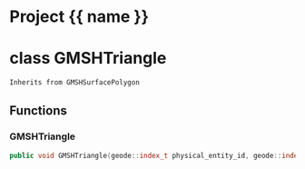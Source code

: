 <script setup>
import {useRoute} from 'vitepress'
const {path} = useRoute()
const tokens = path.split('/')
const words = tokens[2].split('-');
for (let i = 0; i < words.length; i++) {
    words[i] = words[i].charAt(0).toUpperCase() + words[i].slice(1);
    words[i] = words[i].replace('geode', 'Geode')
}
const name = words.join('-');
</script>
# Project {{ name }}

# class GMSHTriangle


```cpp
Inherits from GMSHSurfacePolygon
```



## Functions

### GMSHTriangle

```cpp
public void GMSHTriangle(geode::index_t physical_entity_id, geode::index_t elementary_entity_id, Span vertex_ids)
```





